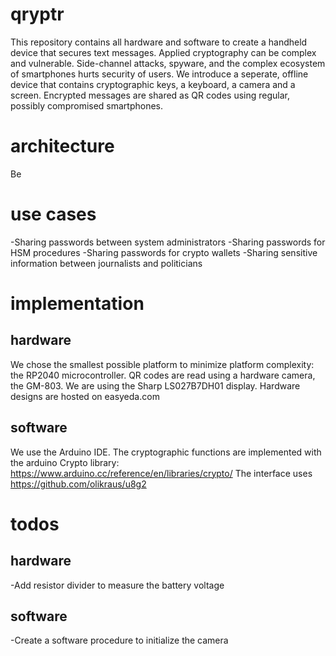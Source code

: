 # qryptr
This repository contains all hardware and software to create a handheld device that secures text messages.
Applied cryptography can be complex and vulnerable. Side-channel attacks, spyware, and the complex ecosystem of smartphones hurts security of users.
We introduce a seperate, offline device that contains cryptographic keys, a keyboard, a camera and a screen. Encrypted messages are shared as QR codes using regular, possibly compromised smartphones.

# architecture
Be

# use cases
-Sharing passwords between system administrators
-Sharing passwords for HSM procedures
-Sharing passwords for crypto wallets
-Sharing sensitive information between journalists and politicians

# implementation
## hardware
We chose the smallest possible platform to minimize platform complexity: the RP2040 microcontroller. QR codes are read using a hardware camera, the GM-803. We are using the Sharp LS027B7DH01 display. 
Hardware designs are hosted on easyeda.com
## software
We use the Arduino IDE.
The cryptographic functions are implemented with the arduino Crypto library: https://www.arduino.cc/reference/en/libraries/crypto/
The interface uses https://github.com/olikraus/u8g2
# todos
## hardware
-Add resistor divider to measure the battery voltage
## software
-Create a software procedure to initialize the camera

